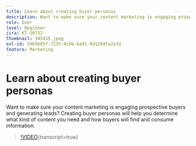 ```yaml
---
title: Learn about creating buyer personas
description: Want to make sure your content marketing is engaging prospective buyers and generating leads? Creating buyer personas will help you determine what kind of content you need and how buyers will find and consume information.
role: User
level: Beginner
jira: KT-10732
thumbnail: 345415.jpeg
exl-id: 50b9b05f-7235-4c9b-ba92-8d1284fa2e3d
feature: Marketing
---
```

# Learn about creating buyer personas

Want to make sure your content marketing is engaging prospective buyers and generating leads? Creating buyer personas will help you determine what kind of content you need and how buyers will find and consume information.

>[!VIDEO](https://video.tv.adobe.com/v/345415/?quality=12&learn=on){transcript=true}
